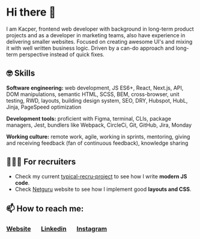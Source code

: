 
# Hi there 👋 
I am Kacper, frontend web developer with background in long-term product projects and as a developer in marketing teams, also have experience in delivering smaller websites. Focused on creating awesome UI's and mixing it with well written business logic. Driven by a can-do approach and long-term perspective instead of quick fixes.

## 🤓 Skills
**Software engineering:** web development, JS ES6+, React, Next.js, API, DOM manipulations, semantic HTML, SCSS, BEM, cross-browser, unit testing, RWD, layouts, building design system, SEO, DRY, Hubspot, HubL, Jinja, PageSpeed optimization 

**Development tools:** proficient with Figma, terminal, CLIs, package managers, Jest, bundlers like Webpack, CircleCi, Git, GitHub, Jira, Monday

**Working culture:** remote work, agile, working in sprints, mentoring, giving and receiving feedback (fan of continuous feedback), knowledge sharing

## 🕵🏻‍♀️ For recruiters

 - Check my current [typical-recru-project](https://github.com/kacperwalter/typical-recru-project) to see how I write **modern JS code**. 
 - Check [Netguru](https://www.netguru.com/) website to see how I implement good **layouts and CSS**. 



## 📫 How to reach me:
###  [Website](http://kacperwalter.com/) &nbsp; &nbsp; &nbsp; [Linkedin](https://www.linkedin.com/in/kacper-walter/) &nbsp; &nbsp; &nbsp; [Instagram](https://www.instagram.com/wacperkalter/?hl=pl)


<!-- ## 🌱 I’m currently learning: -->

<!-- ###  --> 

<!-- <img align="left" src="https://members-csforall.imgix.net/members/logos/cs50-black.PNG" alt="react" height="30"/> -->

